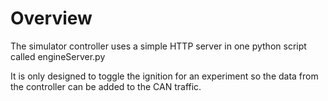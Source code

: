 # Overview

The simulator controller uses a simple HTTP server in one python script called engineServer.py

It is only designed to toggle the ignition for an experiment so the data from the controller can be added to the CAN traffic.